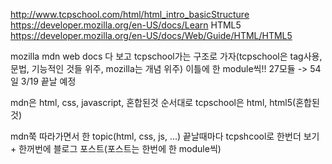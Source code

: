 http://www.tcpschool.com/html/html_intro_basicStructure
https://developer.mozilla.org/en-US/docs/Learn
HTML5
https://developer.mozilla.org/en-US/docs/Web/Guide/HTML/HTML5

mozilla mdn web docs 다 보고 tcpschool가는 구조로 가자(tcpschool은 tag사용, 문법, 기능적인 것들 위주, mozilla는 개념 위주)
이틀에 한 module씩!!
27모듈 -> 54일 3/19 끝날 예정

mdn은 html, css, javascript, 혼합된것 순서대로
tcpschool은 html, html5(혼합된것)

mdn쭉 따라가면서 한 topic(html, css, js, ...) 끝날때마다 tcpshcool로 한번더 보기 + 한꺼번에 블로그 포스트(포스트는 한번에 한 module씩)